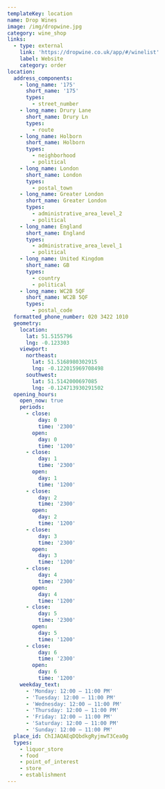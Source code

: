 ```yaml
---
templateKey: location
name: Drop Wines
image: /img/dropwine.jpg
category: wine_shop
links:
  - type: external
    link: 'https://dropwine.co.uk/app/#/winelist'
    label: Website
    category: order
location:
  address_components:
    - long_name: '175'
      short_name: '175'
      types:
        - street_number
    - long_name: Drury Lane
      short_name: Drury Ln
      types:
        - route
    - long_name: Holborn
      short_name: Holborn
      types:
        - neighborhood
        - political
    - long_name: London
      short_name: London
      types:
        - postal_town
    - long_name: Greater London
      short_name: Greater London
      types:
        - administrative_area_level_2
        - political
    - long_name: England
      short_name: England
      types:
        - administrative_area_level_1
        - political
    - long_name: United Kingdom
      short_name: GB
      types:
        - country
        - political
    - long_name: WC2B 5QF
      short_name: WC2B 5QF
      types:
        - postal_code
  formatted_phone_number: 020 3422 1010
  geometry:
    location:
      lat: 51.5155796
      lng: -0.123303
    viewport:
      northeast:
        lat: 51.5168980302915
        lng: -0.122015969708498
      southwest:
        lat: 51.5142000697085
        lng: -0.124713930291502
  opening_hours:
    open_now: true
    periods:
      - close:
          day: 0
          time: '2300'
        open:
          day: 0
          time: '1200'
      - close:
          day: 1
          time: '2300'
        open:
          day: 1
          time: '1200'
      - close:
          day: 2
          time: '2300'
        open:
          day: 2
          time: '1200'
      - close:
          day: 3
          time: '2300'
        open:
          day: 3
          time: '1200'
      - close:
          day: 4
          time: '2300'
        open:
          day: 4
          time: '1200'
      - close:
          day: 5
          time: '2300'
        open:
          day: 5
          time: '1200'
      - close:
          day: 6
          time: '2300'
        open:
          day: 6
          time: '1200'
    weekday_text:
      - 'Monday: 12:00 – 11:00 PM'
      - 'Tuesday: 12:00 – 11:00 PM'
      - 'Wednesday: 12:00 – 11:00 PM'
      - 'Thursday: 12:00 – 11:00 PM'
      - 'Friday: 12:00 – 11:00 PM'
      - 'Saturday: 12:00 – 11:00 PM'
      - 'Sunday: 12:00 – 11:00 PM'
  place_id: ChIJAQAEqDQbdkgRyjmwT3Cea0g
  types:
    - liquor_store
    - food
    - point_of_interest
    - store
    - establishment
---
```

